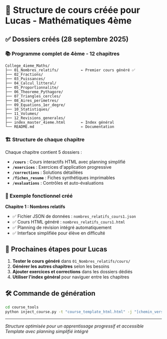 # 📁 Structure de cours créée pour Lucas - Mathématiques 4ème

## ✅ Dossiers créés (28 septembre 2025)

### 📚 Programme complet de 4ème - 12 chapitres

```
College_4ieme_Maths/
├── 01_Nombres_relatifs/          ← Premier cours généré ✅
├── 02_Fractions/
├── 03_Puissances/
├── 04_Calcul_litteral/
├── 05_Proportionnalite/
├── 06_Theoreme_Pythagore/
├── 07_Triangles_cercles/
├── 08_Aires_perimetres/
├── 09_Equations_1er_degre/
├── 10_Statistiques/
├── 11_Volumes/
├── 12_Revisions_generales/
├── index_master_4ieme.html       ← Index général
└── README.md                     ← Documentation
```

### 🏗️ Structure de chaque chapitre

Chaque chapitre contient 5 dossiers :
- **`/cours`** : Cours interactifs HTML avec planning simplifié
- **`/exercices`** : Exercices d'application progressive  
- **`/corrections`** : Solutions détaillées
- **`/fiches_resume`** : Fiches synthétiques imprimables
- **`/evaluations`** : Contrôles et auto-évaluations

### 🎯 Exemple fonctionnel créé

**Chapitre 1 : Nombres relatifs**
- ✅ Fichier JSON de données : `nombres_relatifs_cours1.json`
- ✅ Cours HTML généré : `nombres_relatifs_cours1.html`
- ✅ Planning de révision intégré automatiquement
- ✅ Interface simplifiée pour élève en difficulté

## 🚀 Prochaines étapes pour Lucas

1. **Tester le cours généré** dans `01_Nombres_relatifs/cours/`
2. **Générer les autres chapitres** selon les besoins
3. **Ajouter exercices et corrections** dans les dossiers dédiés
4. **Utiliser l'index général** pour naviguer entre les chapitres

## 🛠️ Commande de génération

```bash
cd course_tools
python inject_course.py -t "course_template_html.html" -j "[chemin_vers_fichier].json" -o "[chemin_de_sortie].html"
```

---
*Structure optimisée pour un apprentissage progressif et accessible*
*Template avec planning simplifié intégré*